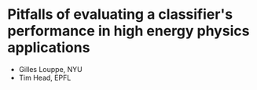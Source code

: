 # Pitfalls of evaluating a classifier's performance in high energy physics applications

- Gilles Louppe, NYU
- Tim Head, EPFL
